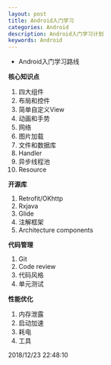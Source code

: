 ```yaml
---
layout: post
title: Android入门学习
categories: Android
description: Android入门学习计划
keywords: Android
---
```


- Android入门学习路线 

**核心知识点**

1. 四大组件
2. 布局和控件
3. 简单自定义View
4. 动画和手势
5. 网络
6. 图片加载
7. 文件和数据库
8. Handler
9. 异步线程池
10. Resource

**开源库**

1. Retrofit/OKhttp
2. Rxjava
3. Glide
4. 注解框架
5. Architecture components

**代码管理**

1. Git
2. Code review
3. 代码风格
4. 单元测试

**性能优化**

1. 内存泄露
2. 启动加速
3. 耗电
4. 工具

2018/12/23 22:48:10 

